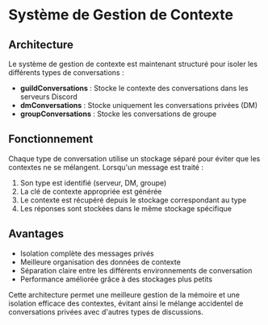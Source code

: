 # Système de Gestion de Contexte

## Architecture

Le système de gestion de contexte est maintenant structuré pour isoler les différents types de conversations :

- **guildConversations** : Stocke le contexte des conversations dans les serveurs Discord
- **dmConversations** : Stocke uniquement les conversations privées (DM)
- **groupConversations** : Stocke les conversations de groupe

## Fonctionnement

Chaque type de conversation utilise un stockage séparé pour éviter que les contextes ne se mélangent. Lorsqu'un message est traité :

1. Son type est identifié (serveur, DM, groupe)
2. La clé de contexte appropriée est générée
3. Le contexte est récupéré depuis le stockage correspondant au type
4. Les réponses sont stockées dans le même stockage spécifique

## Avantages

- Isolation complète des messages privés
- Meilleure organisation des données de contexte
- Séparation claire entre les différents environnements de conversation
- Performance améliorée grâce à des stockages plus petits

Cette architecture permet une meilleure gestion de la mémoire et une isolation efficace des contextes, évitant ainsi le mélange accidentel de conversations privées avec d'autres types de discussions.
